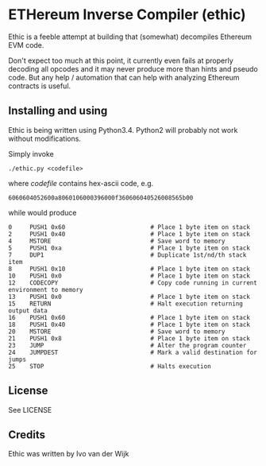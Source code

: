 # ETHereum Inverse Compiler (ethic)

Ethic is a feeble attempt at building that (somewhat) decompiles Ethereum
EVM code.

Don't expect too much at this point, it currently even fails at properly
decoding all opcodes and it may never produce more than hints and pseudo
code. But any help / automation that can help with analyzing Ethereum contracts
is useful.

## Installing and using

Ethic is being written using Python3.4. Python2 will probably not work without
modifications.

Simply invoke

    ./ethic.py <codefile>

where *codefile* contains hex-ascii code, e.g.

    6060604052600a8060106000396000f360606040526008565b00

while would produce

    0     PUSH1 0x60                        # Place 1 byte item on stack
    2     PUSH1 0x40                        # Place 1 byte item on stack
    4     MSTORE                            # Save word to memory
    5     PUSH1 0xa                         # Place 1 byte item on stack
    7     DUP1                              # Duplicate 1st/nd/th stack item
    8     PUSH1 0x10                        # Place 1 byte item on stack
    10    PUSH1 0x0                         # Place 1 byte item on stack
    12    CODECOPY                          # Copy code running in current environment to memory
    13    PUSH1 0x0                         # Place 1 byte item on stack
    15    RETURN                            # Halt execution returning output data
    16    PUSH1 0x60                        # Place 1 byte item on stack
    18    PUSH1 0x40                        # Place 1 byte item on stack
    20    MSTORE                            # Save word to memory
    21    PUSH1 0x8                         # Place 1 byte item on stack
    23    JUMP                              # Alter the program counter
    24    JUMPDEST                          # Mark a valid destination for jumps
    25    STOP                              # Halts execution

## License

See LICENSE

## Credits

Ethic was written by Ivo van der Wijk
